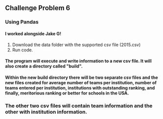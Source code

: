 ## Challenge Problem 6
### Using Pandas
#### I worked alongside Jake G!

1. Download the data folder with the supported csv file (2015.csv)
2. Run code.

#### The program will execute and write information to a new csv file. It will also create a directory called "build".
#### Within the new build directory there will be two separate csv files and the new files created for average number of teams per institution, number of teams entered per institution, institutions with outstanding ranking, and finally, meritorious ranking or better for schools in the USA. 
### The other two csv files will contain team information and the other with institution information.

